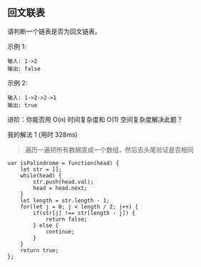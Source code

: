 ## 回文联表

请判断一个链表是否为回文链表。

示例 1:

```
输入: 1->2
输出: false
```

示例 2:

```
输入: 1->2->2->1
输出: true
```

进阶：你能否用 O(n) 时间复杂度和 O(1) 空间复杂度解决此题？

我的解法 1 (用时 328ms)

> 遍历一遍把所有数据变成一个数组，然后去头尾验证是否相同

```
var isPalindrome = function(head) {
    let str = [];
    while(head) {
        str.push(head.val);
        head = head.next;
    }
    let length = str.length - 1;
    for(let j = 0; j < length / 2; j++) {
        if(str[j] !== str[length - j]) {
            return false;
        } else {
            continue;
        }
    }
    return true;
};
```
